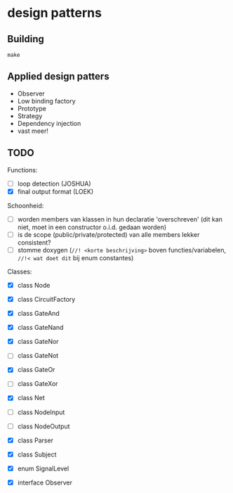 # design patterns

## Building

```
make
```

## Applied design patters

- Observer
- Low binding factory
- Prototype
- Strategy
- Dependency injection
- vast meer!

## TODO

Functions:

- [ ] loop detection (JOSHUA)
- [x] final output format (LOEK)

Schoonheid:

- [ ] worden members van klassen in hun declaratie 'overschreven' (dit kan
  niet, moet in een constructor o.i.d. gedaan worden)
- [ ] is de scope (public/private/protected) van alle members lekker
  consistent?
- [ ] stomme doxygen (`//! <korte beschrijving>` boven functies/variabelen,
  `//!< wat doet dit` bij enum constantes)

Classes:

- [x] class Node
- [x] class CircuitFactory
- [x] class GateAnd
- [x] class GateNand
- [X] class GateNor
- [ ] class GateNot
- [x] class GateOr
- [ ] class GateXor
- [x] class Net
- [ ] class NodeInput
- [ ] class NodeOutput
- [x] class Parser
- [x] class Subject
- [x] enum SignalLevel
- [x] interface Observer

